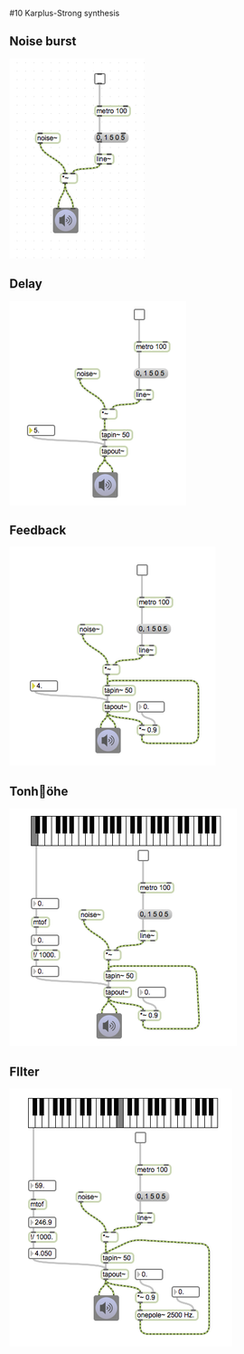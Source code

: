 #10 Karplus-Strong synthesis

## Noise burst
![](K10/KS1.png)

## Delay

![](K10/KS2.png)

## Feedback

![](K10/KS3.png)

## Tonh￿öhe

![](K10/KS4.png)

## FIlter

![](K10/KS5.png)

